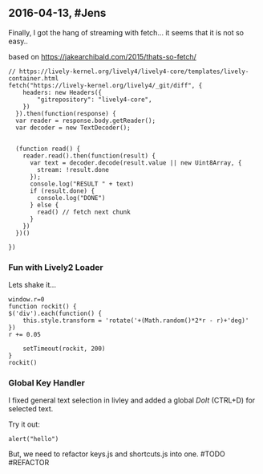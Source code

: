 ## 2016-04-13, #Jens

Finally, I got the hang of streaming with fetch... it seems that it is not so easy..

based on https://jakearchibald.com/2015/thats-so-fetch/ 
```JS
// https://lively-kernel.org/lively4/lively4-core/templates/lively-container.html
fetch("https://lively-kernel.org/lively4/_git/diff", {
    headers: new Headers({ 
    	"gitrepository": "lively4-core",
    })
  }).then(function(response) {
  var reader = response.body.getReader();
  var decoder = new TextDecoder();


  (function read() {
    reader.read().then(function(result) {
      var text = decoder.decode(result.value || new Uint8Array, {
        stream: !result.done
      });
      console.log("RESULT " + text)
      if (result.done) {
        console.log("DONE")
      } else {
        read() // fetch next chunk
      }
    })
  })()
  
})

```

### Fun with Lively2 Loader

Lets shake it... 

```JS
window.r=0
function rockit() {
$('div').each(function() {
	this.style.transform = 'rotate('+(Math.random()*2*r - r)+'deg)'
})
r += 0.05

	setTimeout(rockit, 200)
}
rockit()
```

### Global Key Handler

I fixed general text selection in livley and added a global *DoIt* (CTRL+D) for selected text.


Try it out:
```
alert("hello")
```


But, we need to refactor keys.js and shortcuts.js into one. #TODO #REFACTOR



